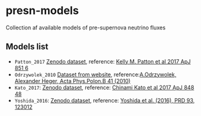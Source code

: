 # presn-models
Collection af available models of pre-supernova neutrino fluxes

## Models list

* `Patton_2017` [Zenodo dataset]( http://doi.org/10.5281/zenodo.2626645), reference: [Kelly M. Patton et al 2017 ApJ 851 6](https://iopscience.iop.org/article/10.3847/1538-4357/aa95c4)
* `Odrzywolek_2010` [Dataset from website](http://th.if.uj.edu.pl/~odrzywolek/psns/index.html), reference:[A.Odrzywolek, Alexander Heger, Acta Phys.Polon.B 41 (2010)](https://inspirehep.net/authors/1017039)
* `Kato_2017`: [Zenodo dataset](https://zenodo.org/records/3768052), reference: [Chinami Kato et al 2017 ApJ 848 48](https://iopscience.iop.org/article/10.3847/1538-4357/aa8b72)
* `Yoshida_2016`: [Zenodo dataset](https://zenodo.org/records/3778014), reference: [Yoshida et al. (2016), PRD 93, 123012](https://doi.org/10.1103/PhysRevD.93.123012)
